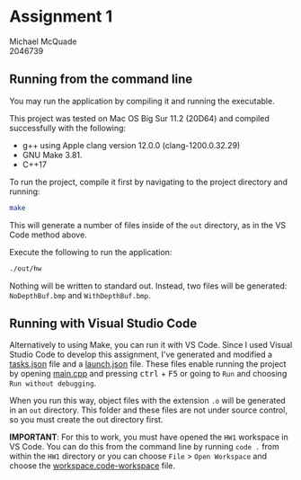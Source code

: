 # Assignment 1

Michael McQuade  
2046739

## Running from the command line

You may run the application by compiling it and running the executable.

This project was tested on Mac OS Big Sur 11.2 (20D64) and compiled successfully with the following:

- g++ using Apple clang version 12.0.0 (clang-1200.0.32.29)
- GNU Make 3.81.
- C++17

To run the project, compile it first by navigating to the project directory and running:

```bash
make
```

This will generate a number of files inside of the `out` directory, as in the VS Code method above.

Execute the following to run the application:

```bash
./out/hw
```

Nothing will be written to standard out. Instead, two files will be generated: `NoDepthBuf.bmp` and `WithDepthBuf.bmp`.

## Running with Visual Studio Code

Alternatively to using Make, you can run it with VS Code. Since I used Visual Studio Code to develop this assignment, I've generated and modified a [tasks.json](.vscode/tasks.json) file and a [launch.json](.vscode/launch.json) file. These files enable running the project by opening [main.cpp](src/main.cpp) and pressing <kbd>ctrl</kbd> + <kbd>F5</kbd> or going to `Run` and choosing `Run without debugging`.

When you run this way, object files with the extension `.o` will be generated in an `out` directory. This folder and these files are not under source control, so you must create the out directory first.

**IMPORTANT**: For this to work, you must have opened the `HW1` workspace in VS Code. You can do this from the command line by running `code .` from within the `HW1` directory or you can choose `File` > `Open Workspace` and choose the [workspace.code-workspace](workspace.code-workspace) file.
